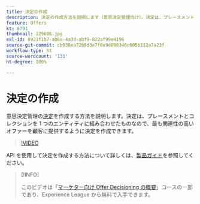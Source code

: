 ```yaml
---
title: 決定の作成
description: 決定の作成方法を説明します（意思決定管理向け）。決定は、プレースメントとコレクションを 1 つのエンティティに組み合わせたものなので、最も関連性の高いオファーを顧客に提供するように決定を作成できます。
feature: Offers
kt: 6791
thumbnail: 329606.jpg
exl-id: 8921f1b7-ab6a-4a3d-abf9-822af99e4196
source-git-commit: cb938ea72b8d3e7f0e9d080346c605b112a7a23f
workflow-type: ht
source-wordcount: '131'
ht-degree: 100%

---
```


# 決定の作成

意思決定管理の[決定](https://experienceleague.adobe.com/docs/journey-optimizer/using/offer-decisioniong/create-manage-activities/create-offer-activities.html?lang=ja)を作成する方法を説明します。決定は、プレースメントとコレクションを 1 つのエンティティに組み合わせたものなので、最も関連性の高いオファーを顧客に提供するように決定を作成できます。

>[!VIDEO](https://video.tv.adobe.com/v/329606?quality=12&learn=on)

API を使用して決定を作成する方法について詳しくは、[製品ガイド](https://experienceleague.adobe.com/docs/journey-optimizer/using/offer-decisioniong/api-reference/activities-api/create.html?lang=ja)を参照してください。

>[!INFO]
>
> このビデオは「[マーケター向け Offer Decisioning の概要](https://experienceleague.adobe.com/?recommended=ExperiencePlatform-U-1-2020.1.offerdecisioning)」コースの一部であり、Experience League から無料で入手できます。

